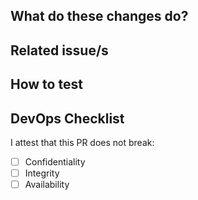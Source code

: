 <!-- Title Annotations:

  WIP: work in progress
  🐛    Fix a bug.
  ✨    Introduce new features.
  🎨    Enhance existing feature.
  ♻️    Refactor code.
  🚑️    Critical hotfix.
  ⚗️    Perform experiments.
  ⬆️    Upgrade dependencies.
  📝    Add or update documentation.
  🔨    Add or update development scripts.
  🔒️    Fix security issues.
  ⚠️    Changes in ops configuration etc. are required before deploying.
        [ Please add a link to the associated ops-issue or PR, such as in https://github.com/ITISFoundation/osparc-ops-environments or https://git.speag.com/oSparc/osparc-infra ]
  🗃️    Database table changed (relevant for devops).


or from https://gitmoji.dev/
-->

## What do these changes do?



## Related issue/s

<!-- Link pull request to an issue
  SEE https://docs.github.com/en/issues/tracking-your-work-with-issues/linking-a-pull-request-to-an-issue

- resolves ITISFoundation/osparc-issues#428
- fixes #26
-->


## How to test

<!-- Give REVIEWERS some hits or code snippets on how could this be tested -->

## DevOps Checklist
<!--

Some checks that might help your code run stable on production, and help devops assess criticality.

Modified from https://oschvr.com/posts/what-id-like-as-sre/


- How can DevOps check the health of the service ?
- How can DevOps safely and gracefully restart the service ?
- How and why would this code fail ?
- What kind of metrics are you exposing ?
- Is there any documentation/design specification for the service ?
- How (e.g. through which loglines) can DevOps detect unexpected situations that require escalation to human ?
- What are the resource limitations (CPU, RAM) expected for this service ?
- Are all relevant variables documented and adjustable via environment variables (i.e. no hardcoded magic numbers) ?
-->

<!---
Have you though about the CIA triad?

1. Confidentiality: ensures that information is accessible only to authorized individuals or entities. It involves measures to prevent unauthorized disclosure, access, or use of sensitive data. Confidentiality can be maintained through mechanisms such as encryption, access controls, and secure communication channels.

2.Integrity: Integrity ensures that information remains accurate, complete, and unaltered throughout its lifecycle. It involves protecting data from unauthorized modification, deletion, or tampering. Maintaining data integrity is crucial for ensuring the trustworthiness and reliability of information. Techniques like checksums, digital signatures, and access controls can help enforce data integrity.

3. Availability: Availability ensures that information and resources are accessible and usable when needed. It involves ensuring that authorized users can access information without disruption or delay. Measures to maintain availability include redundancy, fault tolerance, backup systems, and disaster recovery plans. By ensuring availability, organizations can minimize downtime and ensure continuity of operations.

-->

I attest that this PR does not break:

- [ ] Confidentiality
- [ ] Integrity
- [ ] Availability

